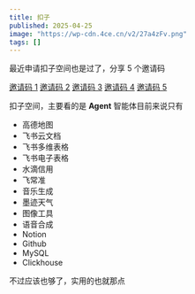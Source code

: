 ```yaml
---
title: 扣子
published: 2025-04-25
image: "https://wp-cdn.4ce.cn/v2/27a4zFv.png"
tags: []
---
```


最近申请扣子空间也是过了，分享 5 个邀请码

[邀请码 1](https://www.coze.cn/space-preview?invite_code=6OSEI6YV)
[邀请码 2](https://www.coze.cn/space-preview?invite_code=E00WI1KK)
[邀请码 3](https://www.coze.cn/space-preview?invite_code=M02PYBD5)
[邀请码 4](https://www.coze.cn/space-preview?invite_code=BF1XC9XW)
[邀请码 5](https://www.coze.cn/space-preview?invite_code=VHBKRX8P)

扣子空间，主要看的是 **Agent** 智能体目前来说只有

- 高德地图
- 飞书云文档
- 飞书多维表格
- 飞书电子表格
- 水滴信用
- 飞常准
- 音乐生成
- 墨迹天气
- 图像工具
- 语音合成
- Notion
- Github
- MySQL
- Clickhouse

不过应该也够了，实用的也就那点
